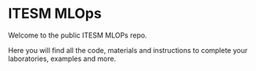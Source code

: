 # ITESM MLOps
Welcome to the public ITESM MLOPs repo. 

Here you will find all the code, materials and instructions to complete your laboratories, examples and more.